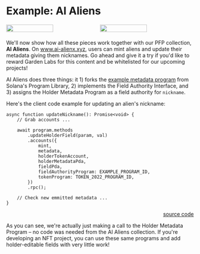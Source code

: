 # Example: AI Aliens

<div style="margin-top: 20px; margin-bottom: 20px;">
    <div style="display: flex;">
        <img src="/13.png" width="50%" />
        <img src="/4.png" width="50%" />
    </div>
</div>

We'll now show how all these pieces work together with our PFP collection, **AI Aliens**. On <a href="https://www.ai-aliens.xyz/" target="_blank">www.ai-alienx.xyz</a>, users can mint aliens and update their metadata giving them nicknames. Go ahead and give it a try if you'd like to reward Garden Labs for this content and be whitelisted for our upcoming projects!

AI Aliens does three things: it 1) forks the <a href="https://github.com/solana-labs/solana-program-library/tree/master/token-metadata/example" target="_blank">example metadata program</a> from Solana's Program Library, 2) implements the Field Authority Interface, and 3) assigns the Holder Metadata Program as a field authority for `nickname`.

Here's the client code example for updating an alien's nickname:

```
async function updateNickname(): Promise<void> {
    // Grab accounts ...

    await program.methods
        .updateHolderField(param, val)
        .accounts({
            mint,
            metadata,
            holderTokenAccount,
            holderMetadataPda,
            fieldPda,
            fieldAuthorityProgram: EXAMPLE_PROGRAM_ID,
            tokenProgram: TOKEN_2022_PROGRAM_ID,
        })
        .rpc();

    // Check new emmitted metadata ...
}
```

<div style="text-align: right">
    <a href="https://github.com/garden-labs/garden-labs-program-library/blob/main/ai-aliens/test/ai-aliens.ts" target="_blank">source code</a>
</div>

As you can see, we're actually just making a call to the Holder Metadata Program – no code was needed from the AI Aliens collection. If you're developing an NFT project, you can use these same programs and add holder-editable fields with very little work!
